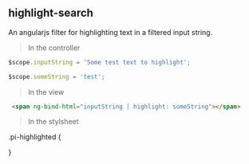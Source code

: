 ## highlight-search
An angularjs filter for highlighting text in a filtered input string.

> In the controller

```javascript
$scope.inputString = 'Some test text to highlight';

$scope.someString = 'test';
```

> In the view

```html
 <span ng-bind-html="inputString | highlight: someString"></span>
 ```
 
 > In the stylsheet

 .pi-highlighted {
 
}
